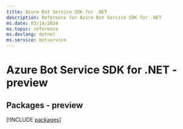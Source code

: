 ```yaml
---
title: Azure Bot Service SDK for .NET
description: Reference for Azure Bot Service SDK for .NET
ms.date: 03/14/2024
ms.topic: reference
ms.devlang: dotnet
ms.service: botservice
---
```

# Azure Bot Service SDK for .NET - preview
## Packages - preview
[!INCLUDE [packages](bot-service-index.md)]